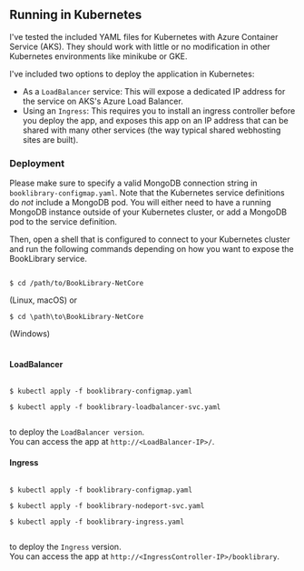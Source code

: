 ## Running in Kubernetes
I've tested the included YAML files for Kubernetes with Azure Container Service (AKS). They should work with little or no modification in other Kubernetes environments like minikube or GKE. 

I've included two options to deploy the application in Kubernetes:
- As a `LoadBalancer` service: This will expose a dedicated IP address for the service on AKS's Azure Load Balancer. 
- Using an `Ingress`: This requires you to install an ingress controller before you deploy the app, and exposes this app on an IP address that can be shared with many other services (the way typical shared webhosting sites are built). 

### Deployment
Please make sure to specify a valid MongoDB connection string in `booklibrary-configmap.yaml`. Note that the Kubernetes service definitions do _not_ include a MongoDB pod. You will either need to have a running MongoDB instance outside of your Kubernetes cluster, or add a MongoDB pod to the service definition. 

Then, open a shell that is configured to connect to your Kubernetes cluster and run the following commands depending on how you want to expose the BookLibrary service.

<code>
$ cd /path/to/BookLibrary-NetCore<br />
</code> (Linux, macOS)
or<br />
<code>
$ cd \path\to\BookLibrary-NetCore<br />
</code> (Windows)<br />
<br />

#### LoadBalancer
<code>
$ kubectl apply -f booklibrary-configmap.yaml<br/>
$ kubectl apply -f booklibrary-loadbalancer-svc.yaml<br/>
</code> 

to deploy the `LoadBalancer version`.<br />
You can access the app at `http://<LoadBalancer-IP>/`.

#### Ingress
<code>
$ kubectl apply -f booklibrary-configmap.yaml <br>
$ kubectl apply -f booklibrary-nodeport-svc.yaml <br> 
$ kubectl apply -f booklibrary-ingress.yaml <br> 
</code>

to deploy the `Ingress` version. <br>
You can access the app at `http://<IngressController-IP>/booklibrary`.